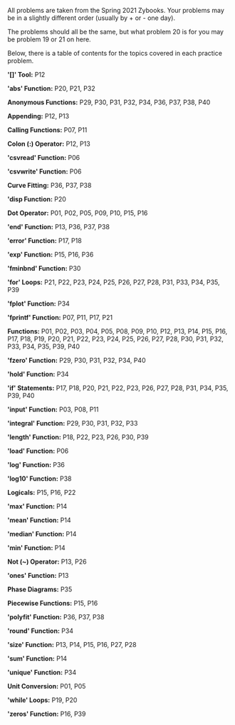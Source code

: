 All problems are taken from the Spring 2021 Zybooks. Your problems may be in a slightly different order (usually by + or - one day).

The problems should all be the same, but what problem 20 is for you may be problem 19 or 21 on here.

Below, there is a table of contents for the topics covered in each practice problem.

**'[]' Tool:**
P12

**'abs' Function:**
P20, P21, P32

**Anonymous Functions:**
P29, P30, P31, P32, P34, P36, P37, P38, P40

**Appending:**
P12, P13

**Calling Functions:**
P07, P11

**Colon (:) Operator:**
P12, P13

**'csvread' Function:**
P06

**'csvwrite' Function:**
P06

**Curve Fitting:**
P36, P37, P38

**'disp Function:**
P20

**Dot Operator:**
P01, P02, P05, P09, P10, P15, P16

**'end' Function:**
P13, P36, P37, P38

**'error' Function:**
P17, P18

**'exp' Function:**
P15, P16, P36

**'fminbnd' Function:**
P30

**'for' Loops:**
P21, P22, P23, P24, P25, P26, P27, P28, P31, P33, P34, P35, P39

**'fplot' Function:**
P34

**'fprintf' Function:**
P07, P11, P17, P21

**Functions:**
P01, P02, P03, P04, P05, P08, P09, P10, P12, P13, P14, P15, P16, P17, P18, P19, P20, P21, P22, P23, P24, P25, P26, P27, P28, P30, P31, P32, P33, P34, P35, P39, P40 

**'fzero' Function:**
P29, P30, P31, P32, P34, P40

**'hold' Function:**
P34

**'if' Statements:**
P17, P18, P20, P21, P22, P23, P26, P27, P28, P31, P34, P35, P39, P40

**'input' Function:**
P03, P08, P11

**'integral' Function:**
P29, P30, P31, P32, P33

**'length' Function:**
P18, P22, P23, P26, P30, P39

**'load' Function:**
P06

**'log' Function:**
P36

**'log10' Function:**
P38

**Logicals:**
P15, P16, P22

**'max' Function:**
P14

**'mean' Function:**
P14

**'median' Function:**
P14

**'min' Function:**
P14

**Not (~) Operator:**
P13, P26

**'ones' Function:**
P13

**Phase Diagrams:**
P35

**Piecewise Functions:**
P15, P16

**'polyfit' Function:**
P36, P37, P38

**'round' Function:**
P34

**'size' Function:**
P13, P14, P15, P16, P27, P28

**'sum' Function:**
P14

**'unique' Function:**
P34

**Unit Conversion:**
P01, P05

**'while' Loops:**
P19, P20

**'zeros' Function:**
P16, P39

